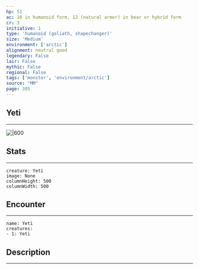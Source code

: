 ```yaml
---
hp: 51
ac: 10 in humanoid form, 12 (natural armor) in bear or hybrid form
cr: 3
initiative: 1
type: 'humanoid (goliath, shapechanger)'    
size: 'Medium'
environment: ['arctic']
alignment: neutral good
legendary: False
lair: False
mythic: False
regional: False
tags: ['monster', 'environment/arctic']
source: "MM"
page: 305
---
```


## Yeti
---

![|600](D:/Program%20Files/5e.tools/img/bestiary/MM/Yeti.jpg)

## Stats
---

```statblock
creature: Yeti
image: None
columnHeight: 500
columnWidth: 500
```

## Encounter
---

```encounter-table
name: Yeti
creatures:
- 1: Yeti
```

## Description
---




